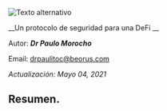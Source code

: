 ![Texto alternativo](https://github.com/drpauloerc20/protocolo-summer/blob/main/protocol%20sunr.svg)

__Un protocolo de seguridad para una DeFi __ 
 
Autor: ___Dr Paulo Morocho___ 

Email: drpaulitoc@beorus.com
    
*Actualización: Mayo 04, 2021* 
 
 
## Resumen.
